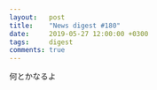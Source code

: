```yaml
---
layout:   post
title:    "News digest #180"
date:     2019-05-27 12:00:00 +0300
tags:     digest
comments: true
---
```


何とかなるよ
